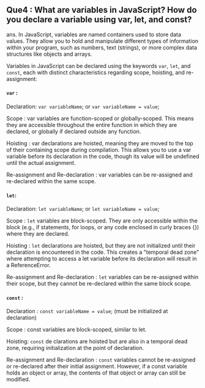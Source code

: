 ## Que4 : What are variables in JavaScript? How do you declare a variable using var, let, and const? 
ans. In JavaScript, variables are named containers used to store data values. They allow you to hold and manipulate different types of information within your program, such as numbers, text (strings), or more complex data structures like objects and arrays. 

Variables in JavaScript can be declared using the keywords `var`, `let`, and `const`, each with distinct characteristics regarding scope, hoisting, and re-assignment:

#### `var` :

Declaration: `var variableName`; or `var variableName = value`;

Scope : var variables are function-scoped or globally-scoped. This means they are accessible throughout the entire function in which they are declared, or globally if declared outside any function.

Hoisting : var declarations are hoisted, meaning they are moved to the top of their containing scope during compilation. This allows you to use a var variable before its declaration in the code, though its value will be undefined until the actual assignment.

Re-assignment and Re-declaration : var variables can be re-assigned and re-declared within the same scope.


#### `let`:
Declaration: `let variableName`; or `let variableName = value`;

Scope : `let` variables are block-scoped. They are only accessible within the block (e.g., if statements, for loops, or any code enclosed in curly braces {}) where they are declared.

Hoisting : `let` declarations are hoisted, but they are not initialized until their declaration is encountered in the code. This creates a "temporal dead zone" where attempting to access a let variable before its declaration will result in a ReferenceError. 

Re-assignment and Re-declaration : `let` variables can be re-assigned within their scope, but they cannot be re-declared within the same block scope.


#### `const` :

Declaration : `const variableName = value`; (must be initialized at declaration)

Scope : const variables are block-scoped, similar to let.

Hoisting: `const` de clarations are hoisted but are also in a temporal dead zone, requiring initialization at the point of declaration.

Re-assignment and Re-declaration : `const` variables cannot be re-assigned or re-declared after their initial assignment. However, if a const variable holds an object or array, the contents of that object or array can still be modified.